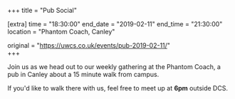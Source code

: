 +++
title = "Pub Social"

[extra]
time = "18:30:00"
end_date = "2019-02-11"
end_time = "21:30:00"
location = "Phantom Coach, Canley"

original = "https://uwcs.co.uk/events/pub-2019-02-11/"    
+++

Join us as we head out to our weekly gathering at the Phantom Coach, a pub in Canley about a 15 minute walk from campus.

If you'd like to walk there with us, feel free to meet up at **6pm** outside DCS.

